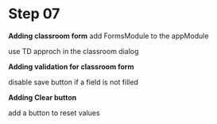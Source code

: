 # Step 07

**Adding classroom form**
add FormsModule to the appModule

use TD approch in the classroom dialog

**Adding validation for classroom form**

disable save button if a field is not filled

**Adding Clear button**

add a button to reset values
